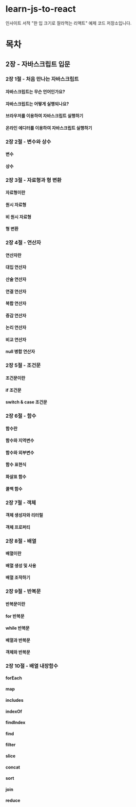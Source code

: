 # learn-js-to-react
인사이트 서적 "한 입 크기로 잘라먹는 리액트" 예제 코드 저장소입니다.

# 목차

## 2장 - 자바스크립트 입문

### 2장 1절 - 처음 만나는 자바스크립트
#### 자바스크립트는 무슨 언어인가요?
#### 자바스크립트는 어떻게 실행되나요?
#### 브라우저를 이용하여 자바스크립트 실행하기
#### 온라인 에디터를 이용하여 자바스크립트 실행하기

### 2장 2절 - 변수와 상수
#### 변수
#### 상수

### 2장 3절 - 자료형과 형 변환
#### 자료형이란
#### 원시 자료형
#### 비 원시 자료형
#### 형 변환

### 2장 4절 - 연산자
#### 연산자란
#### 대입 연산자
#### 산술 연산자
#### 연결 연산자
#### 복합 연산자
#### 증감 연산자
#### 논리 연산자
#### 비교 연산자
#### null 병합 연산자

### 2장 5절 - 조건문
#### 조건문이란
#### if 조건문
#### switch & case 조건문

### 2장 6절 - 함수
#### 함수란
#### 함수와 지역변수
#### 함수와 외부변수
#### 함수 표현식
#### 화살표 함수
#### 콜백 함수

### 2장 7절 - 객체
#### 객체 생성자와 리터럴
#### 객체 프로퍼티

### 2장 8절 - 배열
#### 배열이란
#### 배열 생성 및 사용
#### 배열 조작하기

### 2장 9절 - 반복문
#### 반복문이란
#### for 반복문
#### while 반복문
#### 배열과 반복문
#### 객체와 반복문

### 2장 10절 - 배열 내장함수
#### forEach
#### map
#### includes
#### indexOf
#### findIndex
#### find
#### filter
#### slice
#### concat
#### sort
#### join
#### reduce
